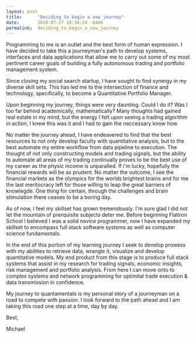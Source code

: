 ```yaml
---
layout: post
title:      "Deciding to begin a new journey"
date:       2018-07-27 18:34:24 -0400
permalink:  deciding_to_begin_a_new_journey
---
```



Programming to me is an outlet and the best form of human expression. I have decided to take this a journeyman's path to develop systems, interfaces and data applications that allow me to carry out some of my most pertinent career goals of building a fully autonomous trading and portfolio management system.

Since closing my social search startup, I have sought to find synergy in my diverse skill sets. This has led me to the intersection of finance and technology, specifically, to become a Quantitative Portfolio Manager. 

Upon beginning my journey, things were very daunting. Could I do it? Was I too far behind academically, mathematically? Many thoughts had gained real estate in my mind, but the energy I felt upon seeing a trading algorithm in action, I knew this was it and I had to gain the neccessary know how.

No matter the journey ahead, I have endeavered to find that the best resources to not only develop faculty with quantitative analysis, but  to the best automate my entire workflow from data pipeline to execution. The thought of not only constructing models and trading signals, but the ability to automate all areas of my trading continually proves to be the best use of my career as the physic income is unparalled. If i'm lucky, hopefully the financial rewards will be as prudent. No matter the outcome, I see the financial markets as the olympics for the worlds brightest brains and for me the last meritocracy left for those willing to leap the great barriers of knowlegde. One thing for certain, through the challenges and brain stimulation there ceases to be a boring day.

As of now, I feel my skillset has grown tremendously.  I'm sure glad I did not let the mountain of prerquisite subjects deter me. Before beginning Flatiron School I believed I was a solid novice programmer, now I have expanded my skillset to encompass full stack software systems as well as computer science fundamentals. 

In the end of this portion of my learning journey I seek to develop prowess with my abilities to retrieve data, wrangle it, visualize and develop quantitative models. My end product from this stage is to produce full stack systems that assist in my research for trading signals, economic insights, risk management and portfolio analysis. From here I can move onto to complex systems and network programming for optimital trade execution & data transmission in confidence.

My journey to quantamentals is my personal story of a journeyman on a road to compete with passion. I look forward to the path ahead and I am taking this road one step at a time, day by day.

Best,

Michael

